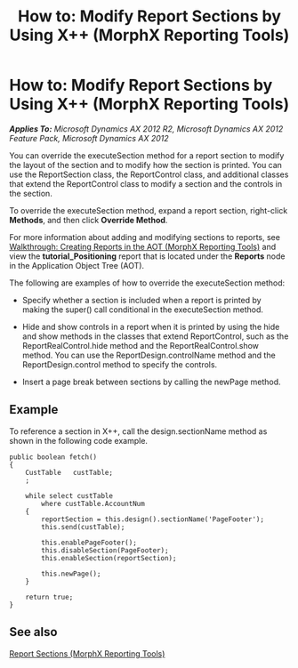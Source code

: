 ﻿---
title: 'How to: Modify Report Sections by Using X++ (MorphX Reporting Tools)'
TOCTitle: 'How to: Modify Report Sections by Using X++'
ms:assetid: 9d1a6caf-5151-4176-b8ff-8cbca35f8535
ms:mtpsurl: https://technet.microsoft.com/en-us/library/Aa847072(v=AX.60)
ms:contentKeyID: 35290314
ms.date: 11/07/2012
mtps_version: v=AX.60
---

# How to: Modify Report Sections by Using X++ (MorphX Reporting Tools) 


_**Applies To:** Microsoft Dynamics AX 2012 R2, Microsoft Dynamics AX 2012 Feature Pack, Microsoft Dynamics AX 2012_

You can override the executeSection method for a report section to modify the layout of the section and to modify how the section is printed. You can use the ReportSection class, the ReportControl class, and additional classes that extend the ReportControl class to modify a section and the controls in the section.

To override the executeSection method, expand a report section, right-click **Methods**, and then click **Override Method**.

For more information about adding and modifying sections to reports, see [Walkthrough: Creating Reports in the AOT (MorphX Reporting Tools)](walkthrough-creating-reports-in-the-aot-morphx-reporting-tools.md) and view the **tutorial\_Positioning** report that is located under the **Reports** node in the Application Object Tree (AOT).

The following are examples of how to override the executeSection method:

  - Specify whether a section is included when a report is printed by making the super() call conditional in the executeSection method.

  - Hide and show controls in a report when it is printed by using the hide and show methods in the classes that extend ReportControl, such as the ReportRealControl.hide method and the ReportRealControl.show method. You can use the ReportDesign.controlName method and the ReportDesign.control method to specify the controls.

  - Insert a page break between sections by calling the newPage method.

## Example

To reference a section in X++, call the design.sectionName method as shown in the following code example.

    public boolean fetch()
    {
        CustTable   custTable;
        ;
    
        while select custTable
            where custTable.AccountNum
        {
            reportSection = this.design().sectionName('PageFooter');
            this.send(custTable);
    
            this.enablePageFooter();
            this.disableSection(PageFooter);
            this.enableSection(reportSection);
    
            this.newPage();
        }
    
        return true;
    }

## See also

[Report Sections (MorphX Reporting Tools)](report-sections-morphx-reporting-tools.md)

